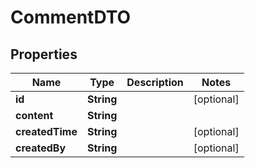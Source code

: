 

# CommentDTO

## Properties

Name | Type | Description | Notes
------------ | ------------- | ------------- | -------------
**id** | **String** |  |  [optional]
**content** | **String** |  | 
**createdTime** | **String** |  |  [optional]
**createdBy** | **String** |  |  [optional]



